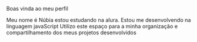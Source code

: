Boas vinda ao meu perfil 

Meu nome é Núbia estou estudando na alura.
Estou me desenvolvendo na linguagem javaScript Utilizo este espaço para a minha organização e compartilhamento dos meus projetos desenvolvidos

